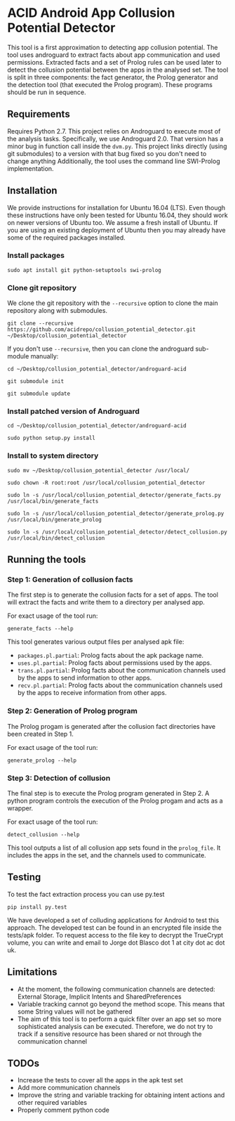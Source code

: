 # ACID Android App Collusion Potential Detector

This tool is a first approximation to detecting app collusion potential. The tool uses androguard to extract facts about
app communication and used permissions. Extracted facts and a set of Prolog rules can be used later to detect the collusion
potential between the apps in the analysed set. The tool is split in three components: the fact generator, the Prolog generator and the detection tool (that executed the Prolog program). These programs should be run in sequence.

## Requirements

Requires Python 2.7. This project relies on Androguard to execute most of the analysis tasks. Specifically, we use Androguard 2.0. That version has a minor bug in 
function call inside the `dvm.py`. This project links directly (using git submodules) to a version with that bug fixed so you don't need to change anything
Additionally, the tool uses the command line SWI-Prolog implementation.

## Installation

We provide instructions for installation for Ubuntu 16.04 (LTS). Even though these instructions have only been tested for Ubuntu 16.04, they should work on newer versions of Ubuntu too. We assume a fresh install of Ubuntu. If you are using an existing deployment of Ubuntu then you may already have some of the required packages installed.

### Install packages

```
sudo apt install git python-setuptools swi-prolog
```

### Clone git repository

We clone the git repository with the `--recursive` option to clone the main repository along with submodules.

```
git clone --recursive https://github.com/acidrepo/collusion_potential_detector.git ~/Desktop/collusion_potential_detector
```

If you don't use `--recursive`, then you can clone the androguard sub-module manually:

```
cd ~/Desktop/collusion_potential_detector/androguard-acid

git submodule init

git submodule update
```

### Install patched version of Androguard

```
cd ~/Desktop/collusion_potential_detector/androguard-acid

sudo python setup.py install
```

### Install to system directory

```
sudo mv ~/Desktop/collusion_potential_detector /usr/local/

sudo chown -R root:root /usr/local/collusion_potential_detector

sudo ln -s /usr/local/collusion_potential_detector/generate_facts.py /usr/local/bin/generate_facts

sudo ln -s /usr/local/collusion_potential_detector/generate_prolog.py /usr/local/bin/generate_prolog

sudo ln -s /usr/local/collusion_potential_detector/detect_collusion.py /usr/local/bin/detect_collusion
```

## Running the tools

### Step 1: Generation of collusion facts
The first step is to generate the collusion facts for a set of apps. The tool will extract the facts and write them to a directory per analysed app.

For exact usage of the tool run:

```
generate_facts --help
```

This tool generates various output files per analysed apk file:
- `packages.pl.partial`: Prolog facts about the apk package name.
- `uses.pl.partial`: Prolog facts about permissions used by the apps.
- `trans.pl.partial`: Prolog facts about the communication channels used by the apps to send information to other apps.
- `recv.pl.partial`: Prolog facts about the communication channels used by the apps to receive information from other apps.


### Step 2: Generation of Prolog program
The Prolog progam is generated after the collusion fact directories have been created in Step 1.

For exact usage of the tool run:

```
generate_prolog --help
```

### Step 3: Detection of collusion 
The final step is to execute the Prolog program generated in Step 2. A python program controls the execution of the Prolog progam and acts as a wrapper.

For exact usage of the tool run:

```
detect_collusion --help
```

This tool outputs a list of all collusion app sets found in the `prolog_file`. It includes the apps in the set, and the channels used to communicate.
 
## Testing

To test the fact extraction process you can use py.test

```
pip install py.test
```

We have developed a set of colluding applications for Android to test this approach. The developed test can be found in an encrypted file inside the tests/apk folder. To request access to the file key to decrypt the TrueCrypt volume, you can write and email to
Jorge dot Blasco dot 1 at city dot ac dot uk.

## Limitations

- At the moment, the following communication channels are detected: External Storage, Implicit Intents and SharedPreferences
- Variable tracking cannot go beyond the method scope. This means that some String values will not be gathered
- The aim of this tool is to perform a quick filter over an app set so more sophisticated analysis can be executed. Therefore, we do not try to track if a sensitive resource has been shared or not through the communication channel


## TODOs
- Increase the tests to cover all the apps in the apk test set
- Add more communication channels
- Improve the string and variable tracking for obtaining intent actions and other required variables
- Properly comment python code
